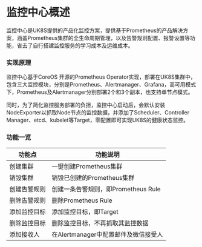 # 监控中心概述

监控中心是UK8S提供的产品化监控方案，提供基于Prometheus的产品解决方案，涵盖Prometheus集群的全生命周期管理，以及告警规则配置、报警设置等功能，省去了自行搭建监控服务的学习成本及运维成本。

### 实现原理

监控中心基于CoreOS 开源的Prometheus Operator实现，部署在UK8S集群中，包含三大监控模块，分别是Prometheus、Alertmanager、Grafana，高可用模式下，Prometheus及Alertmanager分别部署2个和3个副本，也支持单节点模式。

同时，为了简化监控服务部署的负担，监控中心启动后，会默认安装NodeExporter以抓取Node节点的监控数据，并添加了Scheduler、Controller Manager、etcd、kubelet等Target，零配置即可实现UK8S的健康状态监控。


### 功能一览

|功能点|功能说明|
|-----|-------|
|创建集群|一键创建Prometheus集群|
|销毁集群|销毁已创建的Prometheus集群|
|创建告警规则|创建一条告警规则，即Prometheus Rule|
|删除告警规则|删除Prometheus Rule|
|添加监控目标|添加监控目标，即Target|
|删除监控目标|删除监控目标，不再抓取其监控数据|
|添加接收人|在Alertmanager中配置邮件及微信接受人|
